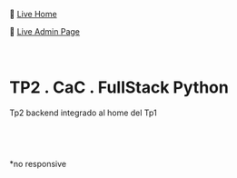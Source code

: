 
🔗 [Live Home](https://bonappetit-tp2-back.netlify.app/index-home "")

🔗 [Live Admin Page](https://bonappetit-tp2-back.netlify.app/ "")


ㅤ

# TP2 . CaC . FullStack Python

Tp2 backend integrado al home del Tp1
 
#

ㅤ

*no responsive